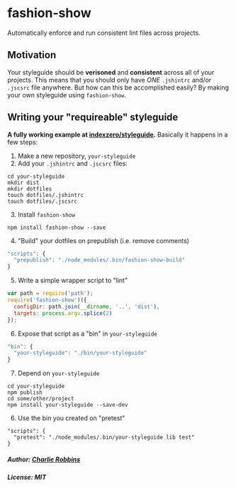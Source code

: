 # fashion-show

Automatically enforce and run consistent lint files across projects.

## Motivation

Your styleguide should be **verisoned** and **consistent** across all of your projects. This means that you should only have _ONE_ `.jshintrc` and/or `.jscsrc` file anywhere. But how can this be accomplished easily? By making your own styleguide using `fashion-show`.

## Writing your "requireable" styleguide

**A fully working example at [indexzero/styleguide](https://github.com/indexzero/styleguide).** Basically it happens in a few steps:

1. Make a new repository, `your-styleguide`
2. Add your `.jshintrc` and `.jscsrc` files:
```
cd your-styleguide
mkdir dist
mkdir dotfiles
touch dotfiles/.jshintrc
touch dotfiles/.jscsrc
```
3. Install `fashion-show`
```
npm install fashion-show --save
```
4. "Build" your dotfiles on prepublish (i.e. remove comments)
``` js
"scripts": {
  "prepublish": "./node_modules/.bin/fashion-show-build"
}
```
5. Write a simple wrapper script to "lint"
``` js
var path = require('path');
require('fashion-show')({
  configDir: path.join(__dirname, '..', 'dist'),
  targets: process.argv.splice(2)
});
```
6. Expose that script as a "bin" in `your-styleguide`
``` js
"bin": {
  "your-styleguide": "./bin/your-styleguide"
}
```
7. Depend on `your-styleguide`
```
cd your-styleguide
npm publish
cd some/other/project
npm install your-styleguide --save-dev
```
6. Use the bin you created on "pretest"
```
"scripts": {
  "pretest": "./node_modules/.bin/your-styleguide lib test"
}
```

##### Author: [Charlie Robbins](charlie.robbins@gmail.com)
##### License: MIT
